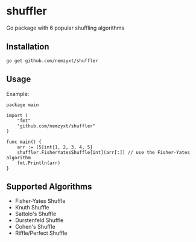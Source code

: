 # shuffler

Go package with 6 popular shuffling algorithms

## Installation

```
go get github.com/nemzyxt/shuffler
```

## Usage

Example:

```
package main

import (
    "fmt"
    "github.com/nemzyxt/shuffler"
)

func main() {
    arr := [5]int{1, 2, 3, 4, 5}
    shuffler.FisherYatesShuffle[int](arr[:]) // use the Fisher-Yates algorithm
    fmt.Println(arr)
}
```

## Supported Algorithms

- Fisher-Yates Shuffle
- Knuth Shuffle
- Sattolo's Shuffle
- Durstenfeld Shuffle
- Cohen's Shuffle
- Riffle/Perfect Shuffle
